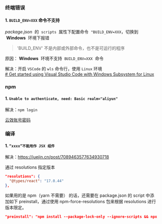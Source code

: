 ### 终端错误

#### 1. `BUILD_ENV=XXX` 命令不支持

*package.json*  的  `scripts`  属性下配置命令  `"BUILD_ENV=XXX`，切换到  **Windows**  环境下报错

> 'BUILD_ENV' 不是内部或外部命令，也不是可运行的程序

原因： **Windows**  环境不支持  `BUILD_ENV=XXX`  命令

解决：开启 `VSCode` 的 `wls` 命令行，使用 `Linux` 环境 <br />
[# Get started using Visual Studio Code with Windows Subsystem for Linux](https://learn.microsoft.com/zh-cn/windows/wsl/tutorials/wsl-vscode)

### npm

#### 1. `Unable to authenticate, need: Basic realm="aliyun"`

解决：`npm login`

[云效账号密码](https://packages.aliyun.com/npm/npm-registry/guide)

### 编译

#### 1. `“xxxx”不能用作 JSX 组件`

解决：https://juejin.cn/post/7089463577634930718

通过 resolutions 指定版本

```json
"resolutions": {
  "@types/react": "17.0.44"
},
```

如果用的是 npm（yarn 不需要） 的话，还需要在 package.json 的 script 中添加如下 preinstall，通过使用 npm-force-resolutions 包来根据 resolutions 进行版本限定。

```json
"preinstall": "npm install --package-lock-only --ignore-scripts && npx npm-force-resolutions"
```

